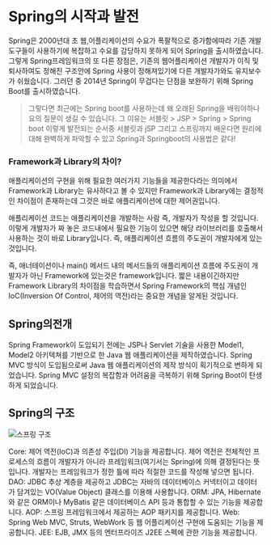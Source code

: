 # Spring의 시작과 발전

Spring은 2000년대 초 웹,어플리케이션의 수요가 폭팔적으로 증가함에따라 기존 개발도구들이 사용하기에 복잡하고 수요를 감당하지 못하게 되어 Spring을 출시하였습니다.
그렇게 Spring프레임워크의 또 다른 장점은, 기존의 웹어플리케이션 개발자가 이직 및 퇴사하여도 정해진 구조안에 Spring 사용이 정해져있기에 다른 개발자가와도 유지보수가 쉬웠습니다.
그러던 중 2014년 Spring이 무겁다는 단점을 보완하기 위해 Spring Boot를 출시하였습니다.

> 그렇다면 최근에는 Spring boot를 사용하는데 왜 오래된 Spring을 배워야하나요의 질문이 생길 수 있습니다. 
> 그 이유는 서블릿 > JSP > Spring > Spring boot  이렇게 발전되는 순서중 서블릿과 jSP 그리고 스프링까지 배운다면 원리에 대해 완벽하게 파악할 수 있고 Spring과 Springboot의 사용법은 같다! 

### Framework과 Library의 차이?

애플리케이션의 구현을 위해 필요한 여러가지 기능들을 제공한다라는 의미에서 Framework과 Library는 유사하다고 볼 수 있지만 Framework과 Library에는 결정적인 차이점이 존재하는데 그것은 바로 애플리케이션에 대한 제어권입니다.

 애플리케이션 코드는 애플리케이션을 개발하는 사람 즉, 개발자가 작성을 할 것입니다. 이렇게 개발자가 짜 놓은 코드내에서 필요한 기능이 있으면 해당 라이브러리를 호출해서 사용하는 것이 바로 Library입니다. 즉, 애플리케이션 흐름의 주도권이 개발자에게 있는 것입니다.

즉, 애너테이션이나 main() 메서드 내의 메서드들의 애플리케이션 흐름에 주도권이 개발자가 아닌 Framework에 있는것은 framework입니다. 
짧은 내용이긴하지만 Framework Library의 차이점을 학습하면서 Spring Framework의 핵심 개념인 IoC(Inversion Of Control, 제어의 역전)라는 중요한 개념을 알게된 것입니다.

## Spring의전개

Spring Framework이 도입되기 전에는 JSP나 Servlet 기술을 사용한 Model1, Model2 아키텍쳐를 기반으로 한 Java 웹 애플리케이션을 제작하였습니다.
Spring MVC 방식이 도입됨으로써 Java 웹 애플리케이션의 제작 방식이 획기적으로 변하게 되었습니다.
Spring MVC 설정의 복잡함과 어려움을 극복하기 위해 Spring Boot이 탄생하게 되었습니다.

## Spring의 구조

![스프링 구조](https://user-images.githubusercontent.com/99226598/181009374-1e800c52-19e6-4726-b309-0038fb500a13.png)

Core: 제어 역전(IoC)과 의존성 주입(DI) 기능을 제공합니다. 제어 역전은 전체적인 프로세스의 흐름이 개발자가 아니라 프레임워크(여기서는 Spring)에 의해 결정된다는 뜻입니다. 개발자는 프레임워크가 정한 틀에 따라 적절한 코드를 작성해 넣으면 됩니다.  
DAO: JDBC 추상 계층을 제공하고 JDBC는 자바의 데이터베이스 커넥터이고 데이터가 담겨있는 VO(Value Object) 클래스를 이용해 사용합니다.
ORM: JPA, Hibernate와 같은 ORM이나 MyBatis 같은 데이터베이스 API 등과 통합할 수 있는 기능을 제공합니다.
AOP: 스프링 프레임워크에서 제공하는 AOP 패키지를 제공합니다. 
Web: Spring Web MVC, Struts, WebWork 등 웹 어플리케이션 구현에 도움되는 기능을 제공합니다.
JEE: EJB, JMX 등의 엔터프라이즈 J2EE 스펙에 관한 기능을 제공합니다.
